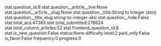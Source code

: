 stat.question_id:8
stat.question__article__live:None
stat.question__article__slug:None
stat.question__title:String to Integer (atoi)
stat.question__title_slug:string-to-integer-atoi
stat.question__hide:False
stat.total_acs:47383
stat.total_submitted:276624
stat.total_column_articles:52
stat.frontend_question_id:8
stat.is_new_question:False
status:None
difficulty.level:2
paid_only:False
is_favor:False
frequency:0
progress:0
